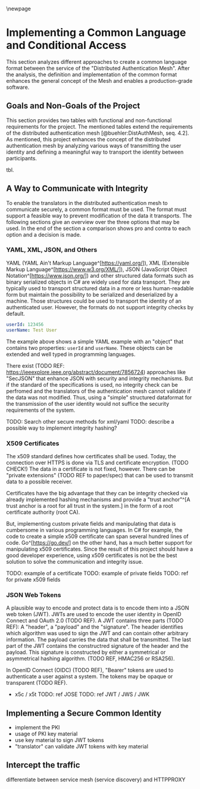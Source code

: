 \newpage

# Implementing a Common Language and Conditional Access

This section analyzes different approaches to create a common language format between the service of the "Distributed Authentication Mesh". After the analysis, the definition and implementation of the common format enhances the general concept of the Mesh and enables a production-grade software.

## Goals and Non-Goals of the Project

This section provides two tables with functional and non-functional requirements for the project. The mentioned tables extend the requirements of the distributed authentication mesh [@buehler:DistAuthMesh, seq. 4.2]. As mentioned, this project enhances the concept of the distributed authentication mesh by analyzing various ways of transmitting the user identity and defining a meaningful way to transport the identity between participants.

tbl.

## A Way to Communicate with Integrity

To enable the translators in the distributed authentication mesh to communicate securely, a common format must be used. The format must support a feasible way to prevent modification of the data it transports. The following sections give an overview over the three options that may be used. In the end of the section a comparison shows pro and contra to each option and a decision is made.

### YAML, XML, JSON, and Others

YAML (YAML Ain't Markup Language^[<https://yaml.org/>]), XML (Extensible Markup Language^[<https://www.w3.org/XML/>]), JSON (JavaScript Object Notation^[<https://www.json.org/>]) and other structured data formats such as binary serialized objects in C\# are widely used for data transport. They are typically used to transport structured data in a more or less human-readable form but maintain the possibility to be serialized and deserialized by a machine. Those structures could be used to transport the identity of an authenticated user. However, the formats do not support integrity checks by default.

```yaml
userId: 123456
userName: Test User
```

The example above shows a simple YAML example with an "object" that contains two properties: `userId` and `userName`. These objects can be extended and well typed in programming languages.

There exist (TODO REF: https://ieeexplore.ieee.org/abstract/document/7856724) approaches like "SecJSON" that enhance JSON with security and integrity mechanisms. But if the standard of the specifications is used, no integrity check can be perfromed and the translators of the authentication mesh cannot validate if the data was not modified. Thus, using a "simple" structured dataformat for the transmission of the user identity would not suffice the security requirements of the system.

TODO: Search other secure methods for xml/yaml
TODO: describe a possible way to implement integrity hashing?

### X509 Certificates

The x509 standard defines how certificates shall be used. Today, the connection over HTTPS is done via TLS and certificate encryption. (TODO CHECK!) The data in a certificate is not fixed, however. There can be "private extensions" (TODO REF to paper/spec) that can be used to transmit data to a possible receiver.

Certificates have the big advantage that they can be integrity checked via already implemented hashing mechanisms and provide a "trust anchor"^[A trust anchor is a root for all trust in the system.] in the form of a root certificate authority (root CA).

But, implementing custom private fields and manipulating that data is cumbersome in various programming languages. In C\# for example, the code to create a simple x509 certificate can span several hundred lines of code. Go^[<https://go.dev/>] on the other hand, has a much better support for manipulating x509 certificates. Since the result of this project should have a good developer experience, using x509 certificates is not be the best solution to solve the communication and integrity issue.

TODO: example of a certificate
TODO: example of private fields
TODO: ref for private x509 fields

### JSON Web Tokens

A plausible way to encode and protect data is to encode them into a JSON web token (JWT). JWTs are used to encode the user identity in OpenID Connect and OAuth 2.0 (TODO REF). A JWT contains three parts (TODO REF): A "header", a "payload" and the "signature". The header identifies which algorithm was used to sign the JWT and can contain other arbitrary information. The payload carries the data that shall be transmitted. The last part of the JWT contains the constructred signature of the header and the payload. This signature is constructed by either a symmetrical or asymmetrical hashing algorithm. (TODO REF, HMAC256 or RSA256).

In OpenID Connect (OIDC) (TODO REF), "Bearer" tokens are used to authenticate a user against a system. The tokens may be opaque or transparent (TODO REF).

- x5c / x5t
  TODO: ref JOSE
  TODO: ref JWT / JWS / JWK

## Implementing a Secure Common Identity

- implement the PKI
- usage of PKI key material
- use key material to sign JWT tokens
- "translator" can validate JWT tokens with key material

## Intercept the traffic

differentiate between service mesh (service discovery) and HTTPPROXY
